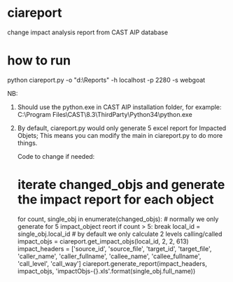 # ciareport
change impact analysis report from CAST AIP database

# how to run
python ciareport.py -o "d:\Reports" -h localhost -p 2280 -s webgoat

NB: 
1. Should use the python.exe in CAST AIP installation folder, for example:
    C:\Program Files\CAST\8.3\ThirdParty\Python34\python.exe
2. By default, ciareport.py would only generate 5 excel report for Impacted Objets; This means you can modify the main in ciareport.py to do more things.
   
   Code to change if needed:
      # iterate changed_objs and generate the impact report for each object
    for count, single_obj in enumerate(changed_objs):
        # normally we only generate for 5 impact_object reort
        if count > 5:
            break
        local_id = single_obj.local_id
        # by default we only calculate 2 levels calling/called
        impact_objs = ciareport.get_impact_objs(local_id, 2, 2, 613)
        impact_headers = ['source_id', 'source_file', 'target_id', 'target_file', 'caller_name',
                          'caller_fullname', 'callee_name', 'callee_fullname',
                          'call_level', 'call_way']
        ciareport.generate_report(impact_headers, impact_objs,
                                  'impactObjs-{}.xls'.format(single_obj.full_name))


